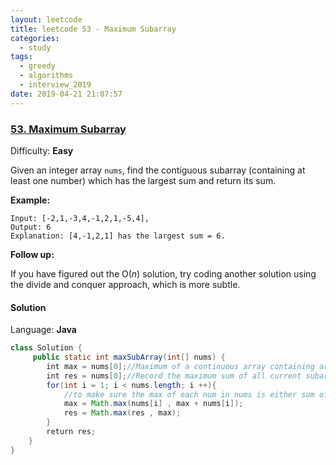 ```yaml
---
layout: leetcode
title: leetcode 53 - Maximum Subarray
categories:
  - study
tags:
  - greedy
  - algorithms
  - interview_2019
date: 2019-04-21 21:07:57
---
```

### [53\. Maximum Subarray](https://leetcode.com/problems/maximum-subarray/)

Difficulty: **Easy**


Given an integer array `nums`, find the contiguous subarray (containing at least one number) which has the largest sum and return its sum.

**Example:**

```
Input: [-2,1,-3,4,-1,2,1,-5,4],
Output: 6
Explanation: [4,-1,2,1] has the largest sum = 6.
```

**Follow up:**

If you have figured out the O(_n_) solution, try coding another solution using the divide and conquer approach, which is more subtle.


#### Solution

Language: **Java**

```java
class Solution {
     public static int maxSubArray(int[] nums) {
        int max = nums[0];//Maximum of a continuous array containing array [i]
        int res = nums[0];//Record the maximum sum of all current subarrays
        for(int i = 1; i < nums.length; i ++){
            //to make sure the max of each num in nums is either sum of the prev or sum of prev + this num.
            max = Math.max(nums[i] , max + nums[i]);
            res = Math.max(res , max);
        }
        return res;
    }
}
```